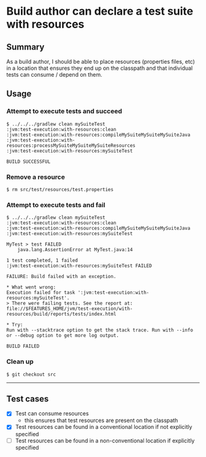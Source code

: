 # Build author can declare a test suite with resources

## Summary
As a build author, I should be able to place resources (properties files, etc) in a location that ensures they end up on the classpath and that individual tests can consume / depend on them.

## Usage

### Attempt to execute tests and succeed

    $ ../../../gradlew clean mySuiteTest
    :jvm:test-execution:with-resources:clean
    :jvm:test-execution:with-resources:compileMySuiteMySuiteMySuiteJava
    :jvm:test-execution:with-resources:processMySuiteMySuiteMySuiteResources
    :jvm:test-execution:with-resources:mySuiteTest

    BUILD SUCCESSFUL


### Remove a resource

    $ rm src/test/resources/test.properties

### Attempt to execute tests and fail

    $ ../../../gradlew clean mySuiteTest
    :jvm:test-execution:with-resources:clean
    :jvm:test-execution:with-resources:compileMySuiteMySuiteMySuiteJava
    :jvm:test-execution:with-resources:mySuiteTest

    MyTest > test FAILED
        java.lang.AssertionError at MyTest.java:14

    1 test completed, 1 failed
    :jvm:test-execution:with-resources:mySuiteTest FAILED

    FAILURE: Build failed with an exception.

    * What went wrong:
    Execution failed for task ':jvm:test-execution:with-resources:mySuiteTest'.
    > There were failing tests. See the report at: file://$FEATURES_HOME/jvm/test-execution/with-resources/build/reports/tests/index.html

    * Try:
    Run with --stacktrace option to get the stack trace. Run with --info or --debug option to get more log output.

    BUILD FAILED


### Clean up

    $ git checkout src

----

## Test cases
 - [x] Test can consume resources
   - this ensures that test resources are present on the classpath
 - [x] Test resources can be found in a conventional location if not explicitly specified
 - [ ] Test resources can be found in a non-conventional location if explicitly specified
